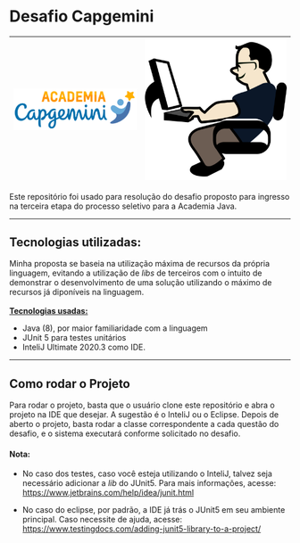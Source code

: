 # Desafio Capgemini  

| ![](src/main/resources/assets/academiacapgemini.png) |  ![](src/main/resources/assets/programador.png) |
|---|---|  

  
<p>Este repositório foi usado para resolução do desafio 
proposto para ingresso na terceira etapa do processo 
seletivo para a Academia Java.</p>

---  

## Tecnologias utilizadas:
Minha proposta se baseia na utilização máxima de recursos da própria
 linguagem, evitando a utilização de *libs* de terceiros com o intuito 
de demonstrar o desenvolvimento de uma solução utilizando 
o máximo de recursos já diponíveis na linguagem.  
<br>
**<u>Tecnologias usadas:</u>**
* Java (8), por maior familiaridade com a linguagem
* JUnit 5 para testes unitários
* InteliJ Ultimate 2020.3 como IDE.

---
## Como rodar o Projeto
Para rodar o projeto, basta que o usuário clone este repositório 
e abra o projeto na IDE que desejar. A sugestão é o InteliJ ou o Eclipse. 
Depois de aberto o projeto, basta rodar a classe correspondente a 
 cada questão do desafio, e o sistema executará conforme solicitado 
no desafio.

#### Nota:
* No caso dos testes, caso você esteja utilizando 
o InteliJ, talvez seja necessário adicionar a *lib*
 do JUnit5. Para mais informações, acesse: https://www.jetbrains.com/help/idea/junit.html

  
* No caso do eclipse, por padrão, a IDE já trás o JUnit5 
em seu ambiente principal. Caso necessite de ajuda, acesse: https://www.testingdocs.com/adding-junit5-library-to-a-project/
